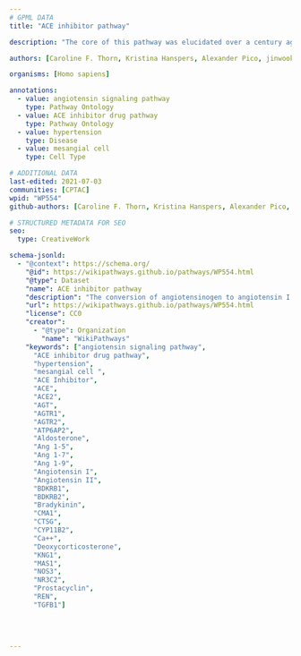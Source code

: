 ```yaml
---
# GPML DATA
title: "ACE inhibitor pathway"

description: "The core of this pathway was elucidated over a century ago and involves the conversion of angiotensinogen to angiotensin I (Ang I) by renin, its subsequent conversion to angiotensin II (Ang II) by angiotensin converting enzyme. Ang II activates the angiotensin II receptor type 1 to induce aldosterone synthesis, increasing water and salt resorption and potassium excretion in the kidney and increasing blood pressure."

authors: [Caroline F. Thorn, Kristina Hanspers, Alexander Pico, jinwook.seo]

organisms: [Homo sapiens]

annotations:
  - value: angiotensin signaling pathway
    type: Pathway Ontology
  - value: ACE inhibitor drug pathway
    type: Pathway Ontology
  - value: hypertension
    type: Disease
  - value: mesangial cell
    type: Cell Type

# ADDITIONAL DATA
last-edited: 2021-07-03
communities: [CPTAC]
wpid: "WP554"
github-authors: [Caroline F. Thorn, Kristina Hanspers, Alexander Pico, jinwook.seo]

# STRUCTURED METADATA FOR SEO
seo:
  type: CreativeWork

schema-jsonld:
  - "@context": https://schema.org/
    "@id": https://wikipathways.github.io/pathways/WP554.html
    "@type": Dataset
    "name": ACE inhibitor pathway
    "description": "The conversion of angiotensinogen to angiotensin I (Ang I) by renin, and its subsequent conversion to angiotensin II (Ang II) by angiotensin converting enzyme (ACE)."
    "url": https://wikipathways.github.io/pathways/WP554.html
    "license": CC0
    "creator": 
      - "@type": Organization
        "name": "WikiPathways" 
    "keywords": ["angiotensin signaling pathway",
      "ACE inhibitor drug pathway",
      "hypertension",
      "mesangial cell ",
      "ACE Inhibitor",
      "ACE",
      "ACE2",
      "AGT",
      "AGTR1",
      "AGTR2",
      "ATP6AP2",
      "Aldosterone",
      "Ang 1-5",
      "Ang 1-7",
      "Ang 1-9",
      "Angiotensin I",
      "Angiotensin II",
      "BDKRB1",
      "BDKRB2",
      "Bradykinin",
      "CMA1",
      "CTSG",
      "CYP11B2",
      "Ca++",
      "Deoxycorticosterone",
      "KNG1",
      "MAS1",
      "NOS3",
      "NR3C2",
      "Prostacyclin",
      "REN",
      "TGFB1"]
    
  
  
    
---
```



